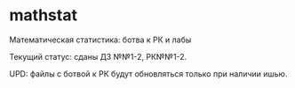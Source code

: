 # mathstat
Математическая статистика: ботва к РК и лабы

Текущий статус: сданы ДЗ №№1-2, РК№№1-2.

UPD: файлы с ботвой к РК будут обновляться только при наличии ишью.
